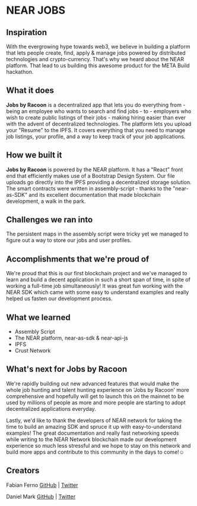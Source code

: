 # NEAR JOBS 

## Inspiration
With the evergrowing hype towards web3, we believe in building a platform that lets people create, find, apply & manage jobs powered by distributed technologies and crypto-currency. That's why we heard about the NEAR platform. That lead to us building this awesome product for the META Build hackathon.

## What it does
**Jobs by Racoon**  is a decentralized app that lets you do everything from - being an employee who wants to search and find jobs - to - employers who wish to create public listings of their jobs - making hiring easier than ever with the advent of decentralized technologies. The platform lets you upload your "Resume" to the IPFS. It covers everything that you need to manage job listings, your profile, and a way to keep track of your job applications.

## How we built it
**Jobs by Racoon** is powered by the NEAR platform. It has a "React" front end that efficiently makes use of a Bootstrap Design System.  Our file uploads go directly into the IPFS providing a decentralized storage solution. The smart contracts were written in assembly-script - thanks to the "near-as-SDK" and its excellent documentation that made blockchain development, a walk in the park.

## Challenges we ran into
The persistent maps in the assembly script were tricky yet we managed to figure out a way to store our jobs and user profiles.

## Accomplishments that we're proud of
We're proud that this is our first blockchain project and we've managed to learn and build a decent application in such a short span of time, in spite of working a full-time job simultaneously! It was great fun working with the NEAR SDK which came with some easy to understand examples and really helped us fasten our development process.

## What we learned
- Assembly Script
- The NEAR platform, near-as-sdk & near-api-js
- IPFS
- Crust Network

## What's next for Jobs by Racoon
We're rapidly building out new advanced features that would make the whole job hunting and talent hunting experience on 'Jobs by Racoon' more comprehensive and hopefully will get to launch this on the mainnet to be used by millions of people as more and more people are starting to adopt decentralized applications everyday.

Lastly, we'd like to thank the developers of NEAR network for taking the time to build an amazing SDK and spruce it up with easy-to-understand examples! The great documentation and really fast networking speeds while writing to the NEAR Network blockchain made our development experience so much less stressful and we hope to stay on this network and build more apps and contribute to this community in the days to come!☺️

## Creators
Fabian Ferno
[GitHub](https://github.com/fabianferno) | [Twitter](https://twitter.com/fabianferno)

Daniel Mark
[GitHub](https://github.com/thedanielmark) | [Twitter](https://twitter.com/the_danielmark)
